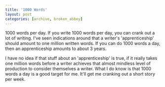```yaml
---
title: '1000 Words'
layout: post
categories: [archive, broken_abbey]
---
```

1000 words per day. If you write 1000 words per day, you can crank out a
lot of writing. I've seen indications around that a writer's
'apprenticeship' should amount to one million written words. If you can
do 1000 words a day, then an apprenticeship amounts to about 3 years.

I have no idea if that stuff about an 'apprenticeship' is true, if it
really takes one million words before a writer achieves that almost
mindless level of production to consider themselves a writer. What I do
know is that 1000 words a day is a good target for me. It'll get me
cranking out a short story per week.